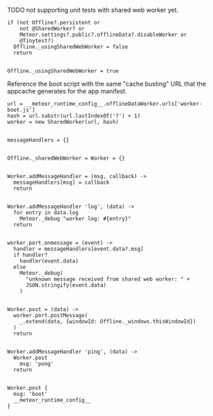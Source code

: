 TODO not supporting unit tests with shared web worker yet.

    if (not Offline?.persistent or
        not @SharedWorker? or
        Meteor.settings?.public?.offlineData?.disableWorker or
        @Tinytest?)
      Offline._usingSharedWebWorker = false
      return


    Offline._usingSharedWebWorker = true


Reference the boot script with the same "cache busting" URL that the
appcache generates for the app manifest.

    url = __meteor_runtime_config__.offlineDataWorker.urls['worker-boot.js']
    hash = url.substr(url.lastIndexOf('?') + 1)
    worker = new SharedWorker(url, hash)


    messageHandlers = {}


    Offline._sharedWebWorker = Worker = {}


    Worker.addMessageHandler = (msg, callback) ->
      messageHandlers[msg] = callback
      return


    Worker.addMessageHandler 'log', (data) ->
      for entry in data.log
        Meteor._debug "worker log: #{entry}"
      return


    worker.port.onmessage = (event) ->
      handler = messageHandlers[event.data?.msg]
      if handler?
        handler(event.data)
      else
        Meteor._debug(
          "unknown message received from shared web worker: " +
          JSON.stringify(event.data)
        )


    Worker.post = (data) ->
      worker.port.postMessage(
        _.extend(data, {windowId: Offline._windows.thisWindowId})
      )
      return


    Worker.addMessageHandler 'ping', (data) ->
      Worker.post
        msg: 'pong'
      return


    Worker.post {
      msg: 'boot'
      __meteor_runtime_config__
    }
